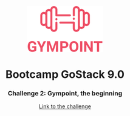 <p align="center">
<img src="src/assets/logo.png" />
</p>

<h1 align="center">
  Bootcamp GoStack 9.0 
</h1>

<h3 align="center">
  Challenge 2: Gympoint, the beginning
</h3>

<p align="center">
<a href="https://github.com/Rocketseat/bootcamp-gostack-desafio-02/blob/master/README.md">Link to the challenge</a>
</p>
